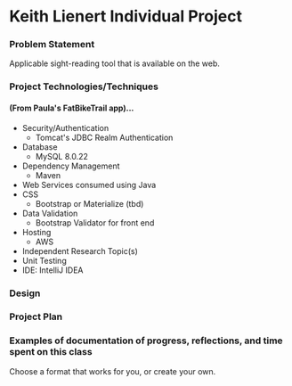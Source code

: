 # Keith Lienert Individual Project

### Problem Statement

Applicable sight-reading tool that is available on the web.




### Project Technologies/Techniques
#### (From Paula's FatBikeTrail app)...
* Security/Authentication
    * Tomcat's JDBC Realm Authentication
* Database
    * MySQL 8.0.22
* Dependency Management
    * Maven
* Web Services consumed using Java
* CSS
    * Bootstrap or Materialize (tbd)
* Data Validation
    * Bootstrap Validator for front end
* Hosting
    * AWS
* Independent Research Topic(s)
* Unit Testing    
* IDE: IntelliJ IDEA


### Design

### Project Plan
[//]: # (### [Project Plan]&#40;ProjectPlan.md&#41;)

### Examples of documentation of progress, reflections, and time spent on this class
Choose a format that works for you, or create your own.
